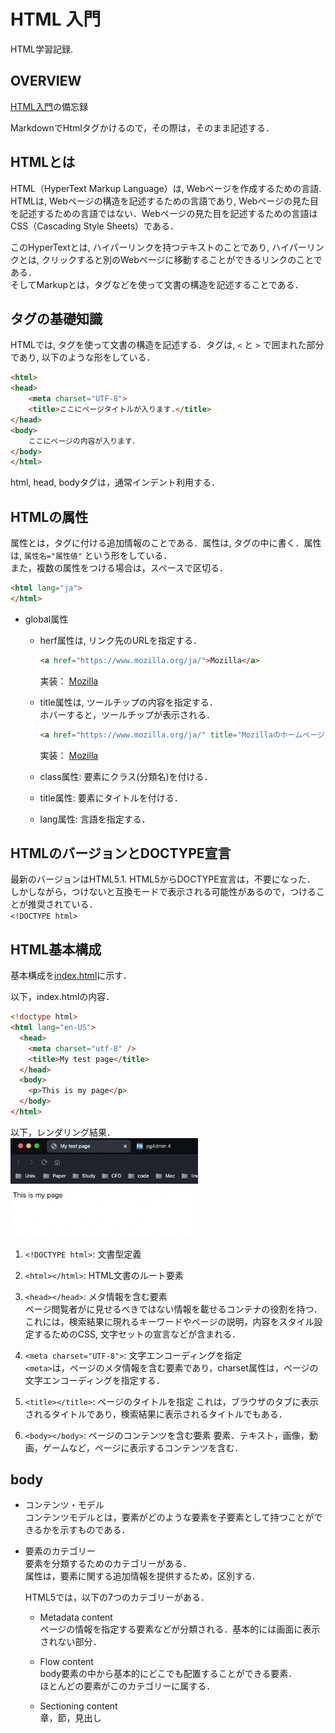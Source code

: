 # HTML 入門
HTML学習記録. 

## OVERVIEW
[HTML入門](https://developer.mozilla.org/ja/docs/Learn/HTML/Introduction_to_HTML)の備忘録

MarkdownでHtmlタグかけるので，その際は，そのまま記述する．  

## HTMLとは
HTML（HyperText Markup Language）は, Webページを作成するための言語. HTMLは, Webページの構造を記述するための言語であり, Webページの見た目を記述するための言語ではない．Webページの見た目を記述するための言語はCSS（Cascading Style Sheets）である．  

このHyperTextとは, ハイパーリンクを持つテキストのことであり, ハイパーリンクとは, クリックすると別のWebページに移動することができるリンクのことである．  
そしてMarkupとは，タグなどを使って文書の構造を記述することである．  

## タグの基礎知識  
HTMLでは, タグを使って文書の構造を記述する．タグは, `<` と `>` で囲まれた部分であり, 以下のような形をしている．  
```html
<html>
<head>
    <meta charset="UTF-8">
    <title>ここにページタイトルが入ります.</title>
</head>
<body>
    ここにページの内容が入ります．
</body>
</html>
```

html, head, bodyタグは，通常インデント利用する．  

## HTMLの属性  
属性とは，タグに付ける追加情報のことである．属性は, タグの中に書く．属性は, `属性名="属性値"` という形をしている．  
また，複数の属性をつける場合は，スペースで区切る．  
```html
<html lang="ja">
</html>
```

- global属性  
    - herf属性は, リンク先のURLを指定する．  
        ```html
        <a href="https://www.mozilla.org/ja/">Mozilla</a>
        ```
        実装： <a href="https://www.mozilla.org/ja/">Mozilla</a>

    - title属性は, ツールチップの内容を指定する．  
        ホバーすると，ツールチップが表示される．
        ```html
        <a href="https://www.mozilla.org/ja/" title="Mozillaのホームページ">Mozilla</a>
        ```
        実装： <a href="https://www.mozilla.org/ja/" title="Mozillaのホームページ">Mozilla</a>

    - class属性: 要素にクラス(分類名)を付ける．  

    - title属性: 要素にタイトルを付ける．  
    
    - lang属性: 言語を指定する．  
    
## HTMLのバージョンとDOCTYPE宣言  
最新のバージョンはHTML5.1. 
HTML5からDOCTYPE宣言は，不要になった．  
しかしながら，つけないと互換モードで表示される可能性があるので，つけることが推奨されている．    
`<!DOCTYPE html>`

## HTML基本構成
基本構成を[index.html](./index.html)に示す．  

以下，index.htmlの内容．  
```html
<!doctype html>
<html lang="en-US">
  <head>
    <meta charset="utf-8" />
    <title>My test page</title>
  </head>
  <body>
    <p>This is my page</p>
  </body>
</html>
```

以下，レンダリング結果．  
<img src=./img/index.html.png width=300>  

1. `<!DOCTYPE html>`: 文書型定義  
2. `<html></html>`: HTML文書のルート要素
3. `<head></head>`: メタ情報を含む要素  
    ページ閲覧者がに見せるべきではない情報を載せるコンテナの役割を持つ．  
    これには，検索結果に現れるキーワードやページの説明，内容をスタイル設定するためのCSS, 文字セットの宣言などが含まれる．

4. `<meta charset="UTF-8">`: 文字エンコーディングを指定  
    `<meta>`は，ページのメタ情報を含む要素であり，charset属性は，ページの文字エンコーディングを指定する．

5. `<title></title>`: ページのタイトルを指定
    これは，ブラウザのタブに表示されるタイトルであり，検索結果に表示されるタイトルでもある．  

6. `<body></body>`: ページのコンテンツを含む要素
    要素．テキスト，画像，動画，ゲームなど，ページに表示するコンテンツを含む．  

## body
- コンテンツ・モデル   
    コンテンツモデルとは，要素がどのような要素を子要素として持つことができるかを示すものである．  

- 要素のカテゴリー  
    要素を分類するためのカテゴリーがある．  
    属性は，要素に関する追加情報を提供するため，区別する.
      
    HTML5では，以下の7つのカテゴリーがある．  

    - Metadata content  
        ページの情報を指定する要素などが分類される．基本的には画面に表示されない部分．  
    
    - Flow content  
        body要素の中から基本的にどこでも配置することができる要素．  
        ほとんどの要素がこのカテゴリーに属する．  
        
    - Sectioning content  
        章，節，見出し

